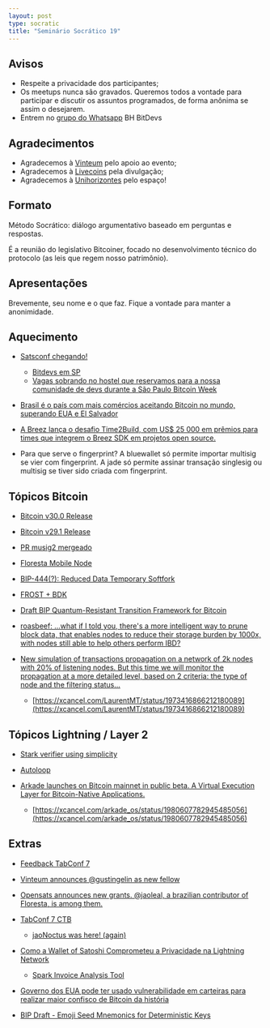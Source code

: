 ```yaml
---
layout: post
type: socratic
title: "Seminário Socrático 19"
---
```

## Avisos
- Respeite a privacidade dos participantes;
- Os meetups nunca são gravados. Queremos todos a vontade para participar e discutir os assuntos programados, de forma anônima se assim o desejarem.
- Entrem no [grupo do Whatsapp](https://chat.whatsapp.com/EXLJjo3QURxBcj8bqxLc81) BH BitDevs

## Agradecimentos

- Agradecemos à [Vinteum](https://vinteum.org/) pelo apoio ao evento;
- Agradecemos à [Livecoins](https://livecoins.com.br/) pela divulgação;
- Agradecemos à [Unihorizontes](https://unihorizontes.br/) pelo espaço!

## Formato

Método Socrático: diálogo argumentativo baseado em perguntas e respostas.

É a reunião do legislativo Bitcoiner, focado no desenvolvimento técnico do protocolo (as leis que regem nosso patrimônio).

## Apresentações

Brevemente, seu nome e o que faz. Fique a vontade para manter a anonimidade.


## Aquecimento

- [Satsconf chegando!](https://satsconf.com.br)
  - [Bitdevs em SP](https://www.meetup.com/pt-BR/clubebitcoinsp/events/311673674/)
  - [Vagas sobrando no hostel que reservamos para a nossa comunidade de devs durante a São Paulo Bitcoin Week](https://xcancel.com/Vinteum_org/status/1977857939588169868)


- [Brasil é o país com mais comércios aceitando Bitcoin no mundo, superando EUA e El Salvador](https://livecoins.com.br/brasil-e-o-pais-com-mais-comercios-aceitando-bitcoin-no-mundo/)

- [A Breez lança o desafio Time2Build, com US$ 25 000 em prêmios para times que integrem o Breez SDK em projetos open source.](https://time2build.dev)

- Para que serve o fingerprint? A bluewallet só permite importar multisig se vier com fingerprint. A jade só permite assinar transação singlesig ou multisig se tiver sido criada com fingerprint.

## Tópicos Bitcoin

- [Bitcoin v30.0 Release](https://bitcoincore.org/en/releases/30.0/)

- [Bitcoin v29.1 Release](https://bitcoincore.org/en/releases/29.2/)

- [PR musig2 mergeado](https://github.com/bitcoin/bitcoin/pull/29675)

- [Floresta Mobile Node](https://github.com/jvsena42/floresta_node)

- [BIP-444(?): Reduced Data Temporary Softfork](https://github.com/dathonohm/bips/blob/reduced-data/bip-%3F%3F%3F%3F.mediawiki)

- [FROST + BDK](https://groups.google.com/g/bitcoindev/c/IwOY6IanJyY) 

- [Draft BIP Quantum-Resistant Transition Framework for Bitcoin](https://groups.google.com/g/bitcoindev/c/2mQEyxHUskc)

- [roasbeef: ...what if I told you, there's a more intelligent way to prune block data, that enables nodes to reduce their storage burden by 1000x, with nodes still able to help others perform IBD?](https://xcancel.com/roasbeef/status/1973914845247594840)

- [New simulation of transactions propagation on a network of 2k nodes with 20% of listening nodes. But this time we will monitor the propagation at a more detailed level, based on 2 criteria: the type of node and the filtering status...](https://github.com/LaurentMT/filters_simulator/blob/main/filters_simulator_2.nlogox)
  - [https://xcancel.com/LaurentMT/status/1973416866212180089](https://xcancel.com/LaurentMT/status/1973416866212180089)


## Tópicos Lightning / Layer 2

- [Stark verifier using simplicity](https://xcancel.com/monsieur_kus/status/1971261441782268368)

- [Autoloop](https://docs.lightning.engineering/lightning-network-tools/loop/autoloop)

- [Arkade launches on Bitcoin mainnet in public beta. A Virtual Execution Layer for Bitcoin-Native Applications.](https://arkadeos.com/)

  - [https://xcancel.com/arkade_os/status/1980607782945485056](https://xcancel.com/arkade_os/status/1980607782945485056)


## Extras

- [Feedback TabConf 7](https://xcancel.com/miketwenty1/status/1981072515939086619)

- [Vinteum announces @gustingelin as new fellow](https://xcancel.com/Vinteum_org/status/1980725315610767778)

- [Opensats announces new grants. @jaoleal, a brazilian contributor of Floresta, is among them.](https://opensats.org/blog/fourteenth-wave-of-bitcoin-grants#floresta)
- [TabConf 7 CTB](https://tabctb.com/0x07)

  - [jaoNoctus was here! (again)](https://xcancel.com/jaoNoctus/status/1978893958269788527)


- [Como a Wallet of Satoshi Comprometeu a Privacidade na Lightning Network](https://www.eddieoz.com/como-a-wallet-of-satoshi-comprometeu-a-privacidade-na-lightning-network/)
  - [Spark Invoice Analysis Tool](https://github.com/eddieoz/spark-decode-demo)

- [Governo dos EUA pode ter usado vulnerabilidade em carteiras para realizar maior confisco de Bitcoin da história](https://livecoins.com.br/governo-dos-eua-usou-vulnerabilidade-para-realizar-maior-confisco-de-bitcoin/)
- [BIP Draft - Emoji Seed Mnemonics for Deterministic Keys](https://groups.google.com/g/bitcoindev/c/2oeo-VB2QtY)
